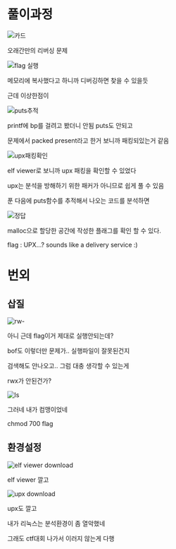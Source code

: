 # 풀이과정

![카드](https://user-images.githubusercontent.com/67177785/129003585-c008aac0-add4-4759-827d-7528a7223bff.PNG)

오래간만의 리버싱 문제

![flag 실행](https://user-images.githubusercontent.com/67177785/129003648-11e74528-30cd-4f13-8f44-603e4782e1ed.PNG)

메모리에 복사했다고 하니까 디버깅하면 찾을 수 있을듯

근데 이상한점이

![puts추적](https://user-images.githubusercontent.com/67177785/129003700-19008169-5b4c-4403-bf5b-64a8b460dd9c.PNG)

printf에 bp를 걸려고 봤더니 안됨 puts도 안되고

문제에서 packed present라고 한거 보니까 패킹되있는거 같음

![upx패킹확인](https://user-images.githubusercontent.com/67177785/129003783-d611ab17-e986-4e38-9d87-8c87a9ac10e2.PNG)

elf viewer로 보니까 upx 패킹을 확인할 수 있었다 

upx는 분석을 방해하기 위한 패커가 아니므로 쉽게 풀 수 있음

푼 다음에 puts함수를 추적해서 나오는 코드를 분석하면

![정답](https://user-images.githubusercontent.com/67177785/129003880-0364dff9-61c8-454b-b9c0-2323da307c0c.PNG)

malloc으로 할당한 공간에 작성한 플래그를 확인 할 수 있다.

flag : UPX...? sounds like a delivery service :)

# 번외

## 삽질

![rw-](https://user-images.githubusercontent.com/67177785/129004256-344cfd5e-a6bf-40ec-a4b0-e75707e68f38.PNG)

아니 근데 flag이거 제대로 실행안되는데? 

bof도 이렇더만 문제가.. 실행파일이 잘못된건지

검색해도 안나오고.. 그럼 대충 생각할 수 있는게

rwx가 안된건가?

![ls](https://user-images.githubusercontent.com/67177785/129004525-f1f74c09-3ebe-4173-a860-e0b79680f6b1.PNG)

그러네 내가 컴맹이었네

chmod 700 flag

## 환경설정

![elf viewer download](https://user-images.githubusercontent.com/67177785/129004614-d8564f87-9ee8-4f04-aa4f-08d2c253aec3.PNG)

elf viewer 깔고

![upx download](https://user-images.githubusercontent.com/67177785/129004513-5bda61f7-f360-4982-b3e3-1a231b0b50ac.PNG)

upx도 깔고

내가 리눅스는 분석환경이 좀 열악했네

그래도 ctf대회 나가서 이러지 않는게 다행
